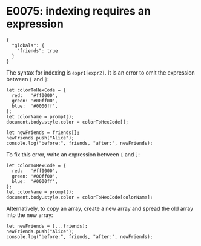 # E0075: indexing requires an expression

```config-for-examples
{
  "globals": {
    "friends": true
  }
}
```

The syntax for indexing is `expr1[expr2]`. It is an error to omit the expression
between `[` and `]`:

    let colorToHexCode = {
      red:   '#ff0000',
      green: '#00ff00',
      blue:  '#0000ff',
    };
    let colorName = prompt();
    document.body.style.color = colorToHexCode[];

    let newFriends = friends[];
    newFriends.push("Alice");
    console.log("before:", friends, "after:", newFriends);

To fix this error, write an expression between `[` and `]`:

    let colorToHexCode = {
      red:   '#ff0000',
      green: '#00ff00',
      blue:  '#0000ff',
    };
    let colorName = prompt();
    document.body.style.color = colorToHexCode[colorName];

Alternatively, to copy an array, create a new array and spread the old array
into the new array:

    let newFriends = [...friends];
    newFriends.push("Alice");
    console.log("before:", friends, "after:", newFriends);

